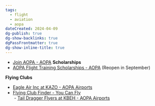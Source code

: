 ```yaml
---
tags:
  - flight
  - aviation
  - aopa
dateCreated: 2024-04-09
dg-publish: true
dg-show-backlinks: true
dgPassFrontmatter: true
dg-show-inline-title: true
---
```

- [Join AOPA - AOPA](https://www.aopa.org/membership/b)
**Scholarships**
- [AOPA Flight Training Scholarships - AOPA](https://www.aopa.org/training-and-safety/students/aopa-flight-training-scholarships#scholarshipsListing) (Reopen in September)

**Flying Clubs**
- [Eagle Air Inc at KAZO - AOPA Airports](https://www.aopa.org/destinations/flyingclub/31226)
- [Flying Club Finder - You Can Fly](https://youcanfly.aopa.org/flying-clubs/flying-club-finder#first=40&t=tagFlyingClubs&sort=%40aopaufbusinessname%20ascending&f:ClubState=[MI])  
 - [Tail Dragger Flyers at KBEH - AOPA Airports](https://www.aopa.org/destinations/flyingclub/34163)
